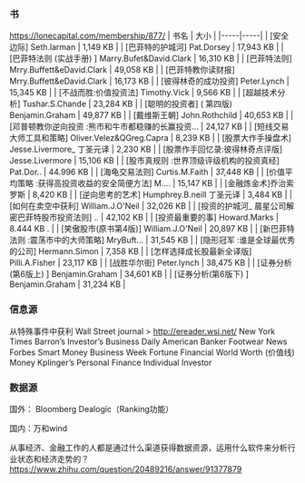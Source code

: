 ### 书
https://lonecapital.com/membership/877/
| 书名 | 大小 |
|-----|-----|
| [安全边际] Seth.larman | 1,149 KB |
| [巴菲特的护城河] Pat.Dorsey | 17,943 KB |
| [巴菲特法则 (实战手册) ] Marry.Bufet&David.Clark | 16,310 KB |
| [巴菲特法则] Mrry.Buffett&eDavid.Clark | 49,058 KB |
| [巴菲特教你读财报] Mrry.Buffett&eDavid.Clark | 16,173 KB |
| [彼得林奇的成功投资] Peter.Lynch | 15,345 KB |
| [不战而胜:价值投资法] Timothy.Vick | 9,566 KB |
| [超越技术分析] Tushar.S.Chande | 23,284 KB |
| [聪明的投资者] ( 第四版) Benjamin.Graham | 49,877 KB |
| [戴维斯王朝] John.Rothchild | 40,653 KB |
| [邓普顿教你逆向投资 :熊市和牛市都稳赚的长赢投资... | 24,127 KB |
| [短线交易大师工具和策略] Oliver.Velez&QGreg.Capra | 8,239 KB |
| [股票大作手操盘术] Jesse.Livermore_ 丁圣元译 | 2,230 KB |
| [股票作手回忆录:彼得林奇点评版] Jesse.Livermore | 15,106 KB |
| [股市真规则 :世界顶级评级机构的投资真经] Pat.Dor.. | 44.996 KB |
| [海龟交易法则] Curtis.M.Faith | 37,448 KB |
| [价值平均策略 :获得高投资收益的安全简便方法] M.... | 15,147 KB |
| [金融炼金术]乔治索罗斯 | 8,420 KB |
| [逆向思考的艺术] Humphrey.B.neill 丁圣元译 | 3,484 KB |
| [如何在卖空中获利] William.J.O'Neil | 32,026 KB |
| [投资的护城河_ 晨星公司解密巴菲特股市投资法则] .. | 42,102 KB |
| [投资最重要的事] Howard.Marks | 8.444 KB . |
| [笑傲股市(原书第4版)] William.J.O'Neil | 20,897 KB |
| [新巴菲特法则 :震荡市中的大师策略] MryBuft... | 31,545 KB |
| [隐形冠军 :谁是全球最优秀的公司] Hermann.Simon | 7,358 KB |
| [怎样选择成长股最新全译版] Pilli.A.Fisher | 23,117 KB |
| [战胜华尔街] Peter.lynch | 38,475 KB |
| [证券分析(第6版上) ] Benjamin.Graham | 34,601 KB |
| [证券分析(第6版下) ] Benjamin.Graham | 31,234 KB |

### 信息源
从特殊事件中获利
Wall Street journal > http://ereader.wsj.net/
New York Times
Barron’s
Investor’s Business Daily
American Banker
Footwear News
Forbes
Smart Money
Business Week
Fortune Financial World
Worth (价值线)
Money
Kplinger’s Personal Finance
Individual Investor

### 数据源
国外：
Bloomberg
Dealogic（Ranking功能）

国内：万和wind

从事经济、金融工作的人都是通过什么渠道获得数据资源，运用什么软件来分析行业状态和经济走势的？
https://www.zhihu.com/question/20489216/answer/91377879